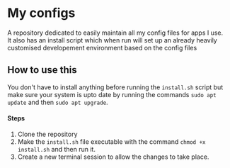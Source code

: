 # My configs

A repository dedicated to easily maintain all my config files for apps I use.  
It also has an install script which when run will set up an already heavily customised developement environment based on the config files

## How to use this

You don't have to install anything before running the `install.sh` script but make sure your system is upto date by running the commands `sudo apt update` and then `sudo apt upgrade`.

#### Steps

1. Clone the repository
2. Make the `install.sh` file executable with the command `chmod +x install.sh` and then run it.
3. Create a new terminal session to allow the changes to take place.
